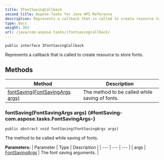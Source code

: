 ```yaml
---
title: IFontSavingCallback
second_title: Aspose.Tasks for Java API Reference
description: Represents a callback that is called to create resource to store fonts.
type: docs
weight: 363
url: /java/com.aspose.tasks/ifontsavingcallback/
---
```

```
public interface IFontSavingCallback
```

Represents a callback that is called to create resource to store fonts.
## Methods

| Method | Description |
| --- | --- |
| [fontSaving(FontSavingArgs args)](#fontSaving-com.aspose.tasks.FontSavingArgs-) | The method to be called while saving of fonts. |
### fontSaving(FontSavingArgs args) {#fontSaving-com.aspose.tasks.FontSavingArgs-}
```
public abstract void fontSaving(FontSavingArgs args)
```


The method to be called while saving of fonts.

**Parameters:**
| Parameter | Type | Description |
| --- | --- | --- |
| args | [FontSavingArgs](../../com.aspose.tasks/fontsavingargs) | The font saving arguments. |

